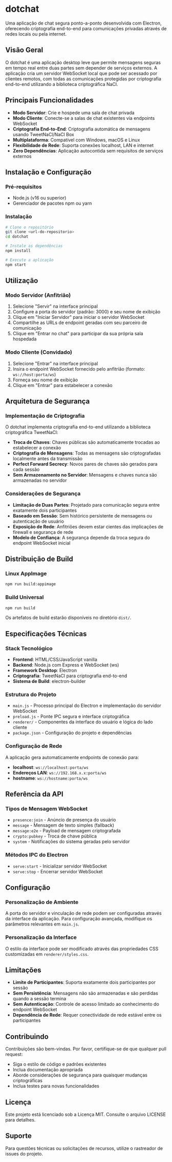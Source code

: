 # dotchat

Uma aplicação de chat segura ponto-a-ponto desenvolvida com Electron, oferecendo criptografia end-to-end para comunicações privadas através de redes locais ou pela internet.

## Visão Geral

O dotchat é uma aplicação desktop leve que permite mensagens seguras em tempo real entre duas partes sem depender de serviços externos. A aplicação cria um servidor WebSocket local que pode ser acessado por clientes remotos, com todas as comunicações protegidas por criptografia end-to-end utilizando a biblioteca criptográfica NaCl.

## Principais Funcionalidades

- **Modo Servidor**: Crie e hospede uma sala de chat privada
- **Modo Cliente**: Conecte-se a salas de chat existentes via endpoints WebSocket
- **Criptografia End-to-End**: Criptografia automática de mensagens usando TweetNaCl/NaCl Box
- **Multiplataforma**: Compatível com Windows, macOS e Linux
- **Flexibilidade de Rede**: Suporta conexões localhost, LAN e internet
- **Zero Dependências**: Aplicação autocontida sem requisitos de serviços externos

## Instalação e Configuração

### Pré-requisitos
- Node.js (v16 ou superior)
- Gerenciador de pacotes npm ou yarn

### Instalação
```bash
# Clone o repositório
git clone <url-do-repositorio>
cd dotchat

# Instale as dependências
npm install

# Execute a aplicação
npm start
```

## Utilização

### Modo Servidor (Anfitrião)
1. Selecione "Servir" na interface principal
2. Configure a porta do servidor (padrão: 3000) e seu nome de exibição
3. Clique em "Iniciar Servidor" para iniciar o servidor WebSocket
4. Compartilhe as URLs de endpoint geradas com seu parceiro de comunicação
5. Clique em "Entrar no chat" para participar da sua própria sala hospedada

### Modo Cliente (Convidado)
1. Selecione "Entrar" na interface principal
2. Insira o endpoint WebSocket fornecido pelo anfitrião (formato: `ws://host:porta/ws`)
3. Forneça seu nome de exibição
4. Clique em "Entrar" para estabelecer a conexão

## Arquitetura de Segurança

### Implementação de Criptografia
O dotchat implementa criptografia end-to-end utilizando a biblioteca criptográfica TweetNaCl:

- **Troca de Chaves**: Chaves públicas são automaticamente trocadas ao estabelecer a conexão
- **Criptografia de Mensagens**: Todas as mensagens são criptografadas localmente antes da transmissão
- **Perfect Forward Secrecy**: Novos pares de chaves são gerados para cada sessão
- **Sem Armazenamento no Servidor**: Mensagens e chaves nunca são armazenadas no servidor

### Considerações de Segurança
- **Limitação de Duas Partes**: Projetado para comunicação segura entre exatamente dois participantes
- **Baseado em Sessão**: Sem histórico persistente de mensagens ou autenticação de usuário
- **Exposição de Rede**: Anfitriões devem estar cientes das implicações de firewall e segurança de rede
- **Modelo de Confiança**: A segurança depende da troca segura do endpoint WebSocket inicial

## Distribuição de Build

### Linux AppImage
```bash
npm run build:appimage
```

### Build Universal
```bash
npm run build
```

Os artefatos de build estarão disponíveis no diretório `dist/`.

## Especificações Técnicas

### Stack Tecnológico
- **Frontend**: HTML/CSS/JavaScript vanilla
- **Backend**: Node.js com Express e WebSocket (ws)
- **Framework Desktop**: Electron
- **Criptografia**: TweetNaCl para criptografia end-to-end
- **Sistema de Build**: electron-builder

### Estrutura do Projeto
- `main.js` - Processo principal do Electron e implementação do servidor WebSocket
- `preload.js` - Ponte IPC segura e interface criptográfica
- `renderer/` - Componentes da interface do usuário e lógica do lado cliente
- `package.json` - Configuração do projeto e dependências

### Configuração de Rede
A aplicação gera automaticamente endpoints de conexão para:
- **localhost**: `ws://localhost:porta/ws`
- **Endereços LAN**: `ws://192.168.x.x:porta/ws`
- **hostname**: `ws://hostname:porta/ws`

## Referência da API

### Tipos de Mensagem WebSocket
- `presence:join` - Anúncio de presença do usuário
- `message` - Mensagem de texto simples (fallback)
- `message:e2e` - Payload de mensagem criptografada
- `crypto:pubkey` - Troca de chave pública
- `system` - Notificações do sistema geradas pelo servidor

### Métodos IPC do Electron
- `serve:start` - Inicializar servidor WebSocket
- `serve:stop` - Encerrar servidor WebSocket

## Configuração

### Personalização de Ambiente
A porta do servidor e vinculação de rede podem ser configuradas através da interface da aplicação. Para configuração avançada, modifique os parâmetros relevantes em `main.js`.

### Personalização da Interface
O estilo da interface pode ser modificado através das propriedades CSS customizadas em `renderer/styles.css`.

## Limitações

- **Limite de Participantes**: Suporta exatamente dois participantes por sessão
- **Sem Persistência**: Mensagens não são armazenadas e são perdidas quando a sessão termina
- **Sem Autenticação**: Controle de acesso limitado ao conhecimento do endpoint WebSocket
- **Dependência de Rede**: Requer conectividade de rede estável entre os participantes

## Contribuindo

Contribuições são bem-vindas. Por favor, certifique-se de que qualquer pull request:
- Siga o estilo de código e padrões existentes
- Inclua documentação apropriada
- Aborde considerações de segurança para quaisquer mudanças criptográficas
- Inclua testes para novas funcionalidades

## Licença

Este projeto está licenciado sob a Licença MIT. Consulte o arquivo LICENSE para detalhes.

## Suporte

Para questões técnicas ou solicitações de recursos, utilize o rastreador de issues do projeto.
